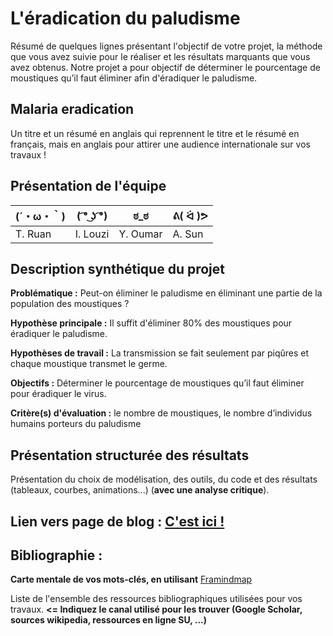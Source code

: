# L'éradication du paludisme

Résumé de quelques lignes présentant l'objectif de votre projet, la méthode que vous avez suivie pour le réaliser et les résultats marquants que vous avez obtenus.
Notre projet a pour objectif de déterminer le pourcentage de moustiques qu’il faut éliminer afin d'éradiquer le paludisme. 

## Malaria eradication

Un titre et un résumé en anglais qui reprennent le titre et le résumé en français, mais en anglais pour attirer une audience internationale sur vos travaux !

## Présentation de l'équipe

|(´・ω・｀)| ( ͡° ͜ʖ ͡°) | ಠ_ಠ | ᕕ( ᐛ )ᕗ |
|-----|--|--|--|
| T. Ruan| I. Louzi | Y. Oumar  | A. Sun  |


## Description synthétique du projet

**Problématique :** Peut-on éliminer le paludisme en éliminant une partie de la population des moustiques ?

**Hypothèse principale :** Il suffit d'éliminer 80% des moustiques pour éradiquer le paludisme.

**Hypothèses de travail :** La transmission se fait seulement par piqûres et chaque moustique transmet le germe.

**Objectifs :** Déterminer le pourcentage de moustiques qu’il faut éliminer pour éradiquer le virus.

**Critère(s) d'évaluation :** le nombre de moustiques, le nombre d’individus humains porteurs du paludisme 


## Présentation structurée des résultats

Présentation du choix de modélisation, des outils, du code et des résultats (tableaux, courbes, animations...) (**avec une analyse critique**).

## Lien vers page de blog : <a href="blog.html"> C'est ici ! </a>

## Bibliographie :

**Carte mentale de vos mots-clés, en utilisant** <a href="https://framindmap.org/mindmaps/index.html">Framindmap </a> 

Liste de l'ensemble des ressources bibliographiques utilisées pour vos travaux. **<= Indiquez le canal utilisé pour les trouver (Google Scholar, sources wikipedia, ressources en ligne SU, ...)**
